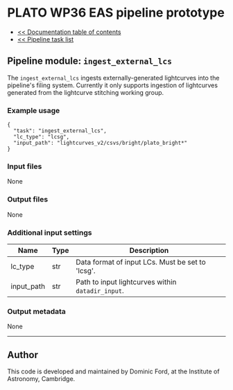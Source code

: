 # PLATO WP36 EAS pipeline prototype

* [<< Documentation table of contents](../contents.md)
* [<< Pipeline task list](../task_list.md)

## Pipeline module: `ingest_external_lcs`

The `ingest_external_lcs` ingests externally-generated lightcurves into the pipeline's filing system. Currently it only supports ingestion of lightcurves generated from the lightcurve stitching working group.

### Example usage

```
{
  "task": "ingest_external_lcs",
  "lc_type": "lcsg",
  "input_path": "lightcurves_v2/csvs/bright/plato_bright*"
}
```

### Input files

None

### Output files

None

### Additional input settings

|Name      |Type |Description                                      |
|----------|-----|-------------------------------------------------|
|lc_type   |str  |Data format of input LCs. Must be set to 'lcsg'. |
|input_path|str  |Path to input lightcurves within `datadir_input`.|


### Output metadata

None

---

## Author

This code is developed and maintained by Dominic Ford, at the Institute of Astronomy, Cambridge.